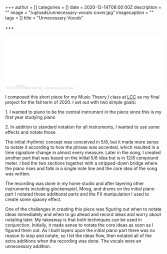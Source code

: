 +++
author = []
categories = []
date = 2020-12-14T08:00:00Z
description = ""
image = "/uploads/unnecessary-vocals-cover.jpg"
imagecaption = ""
tags = []
title = "Unnecessary Vocals"

+++
<iframe width="100%" height="166" scrolling="no" frameborder="no" allow="autoplay" src="[https://w.soundcloud.com/player/?url=https%3A//api.soundcloud.com/tracks/947785252&color=%23ff5500&auto_play=false&hide_related=false&show_comments=true&show_user=true&show_reposts=false&show_teaser=true](https://w.soundcloud.com/player/?url=https%3A//api.soundcloud.com/tracks/947785252&color=%23ff5500&auto_play=false&hide_related=false&show_comments=true&show_user=true&show_reposts=false&show_teaser=true "https://w.soundcloud.com/player/?url=https%3A//api.soundcloud.com/tracks/947785252&color=%23ff5500&auto_play=false&hide_related=false&show_comments=true&show_user=true&show_reposts=false&show_teaser=true")"></iframe> <div style="font-size: 10px; color: #cccccc;line-break: anywhere;word-break: normal;overflow: hidden;white-space: nowrap;text-overflow: ellipsis; font-family: Interstate,Lucida Grande,Lucida Sans Unicode,Lucida Sans,Garuda,Verdana,Tahoma,sans-serif;font-weight: 100;"><a href="[https://soundcloud.com/dissonantdreamland](https://soundcloud.com/dissonantdreamland "https://soundcloud.com/dissonantdreamland")" title="TCA (The Cruelest Animal)" target="_blank" style="color: #cccccc; text-decoration: none;">TCA (The Cruelest Animal)</a> · <a href="[https://soundcloud.com/dissonantdreamland/unnecessary-vocals](https://soundcloud.com/dissonantdreamland/unnecessary-vocals "https://soundcloud.com/dissonantdreamland/unnecessary-vocals")" title="Unnecessary Vocals" target="_blank" style="color: #cccccc; text-decoration: none;">Unnecessary Vocals</a></div>

I composed this short piece for my Music Theory I class at <a href="https://www.lanecc.edu/perarts/music" target="_blank">LCC</a> as my final project for the fall term of 2020. I set out with two simple goals:

1\. I wanted to piano to be the central instrument in the piece since this is my first year studying piano

2\. In addition to standard notation for all instruments, I wanted to use some effects and notate those

The initial rhythmic concept was conceived in 5/8, but it made more sense to notate it according to how the phrase was accented, which resulted in a time signature change in almost every measure. Later in the song, I created another part that was based on the initial 5/8 idea but is in 12/8 compound meter. I tied the two sections together with a stripped-down bridge where the piano rises and falls in a single note line and the core idea of the song was written.

The recording was done in my home studio and after layering other instruments including glockenspiel, Moog, and drums on the initial piano part I notated those additional parts and the FX manipulation I used to create some spacey effect.

One of the challenges in creating this piece was figuring out when to notate ideas immediately and when to go ahead and record ideas and worry about notating later. My takeaway is that both techniques can be used in conjunction. Initially, it made sense to notate the core ideas as soon as I figured them out. As I built layers upon the initial piano part there was no reason to stop and notate, so I let the ideas flow, then notated all of the extra additions when the recording was done. The vocals were an unnecessary addition.
